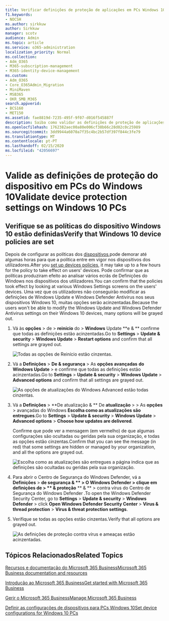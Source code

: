 ```yaml
---
title: Verificar definições de proteção de aplicações em PCs Windows 10
f1.keywords:
- NOCSH
ms.author: sirkkuw
author: Sirkkuw
manager: scotv
audience: Admin
ms.topic: article
ms.service: o365-administration
localization_priority: Normal
ms.collection:
- Adm_O365
- M365-subscription-management
- M365-identity-device-management
ms.custom:
- Adm_O365
- Core_O365Admin_Migration
- MiniMaven
- MSB365
- OKR_SMB_M365
search.appverid:
- BCS160
- MET150
ms.assetid: fae8819d-7235-495f-9f07-d016f545887f
description: Saiba como validar as definições de proteção de aplicações microsoft 365 Business em dispositivos Windows 10.
ms.openlocfilehash: 1762382aec00a80e006cf38b66c28d02c0c25989
ms.sourcegitcommit: 3dd9944a6070a7f35c4bc2b57df397f844c3fe79
ms.translationtype: MT
ms.contentlocale: pt-PT
ms.lasthandoff: 02/15/2020
ms.locfileid: "42056697"
---
```

# <a name="validate-device-protection-settings-on-windows-10-pcs"></a><span data-ttu-id="281d1-103">Valide as definições de proteção do dispositivo em PCs do Windows 10</span><span class="sxs-lookup"><span data-stu-id="281d1-103">Validate device protection settings on Windows 10 PCs</span></span>

## <a name="verify-that-windows-10-device-policies-are-set"></a><span data-ttu-id="281d1-104">Verifique se as políticas do dispositivo Windows 10 estão definidas</span><span class="sxs-lookup"><span data-stu-id="281d1-104">Verify that Windows 10 device policies are set</span></span>

<span data-ttu-id="281d1-105">Depois de configurar as políticas dos [dispositivos,](protection-settings-for-windows-10-pcs.md)pode demorar até algumas horas para que a política entre em vigor nos dispositivos dos utilizadores.</span><span class="sxs-lookup"><span data-stu-id="281d1-105">After you [set up devices policies](protection-settings-for-windows-10-pcs.md), it may take up to a few hours for the policy to take effect on users' devices.</span></span> <span data-ttu-id="281d1-106">Pode confirmar que as políticas produziram efeito ao analisar vários ecrãs de Definições do Windows nos dispositivos dos utilizadores.</span><span class="sxs-lookup"><span data-stu-id="281d1-106">You can confirm that the policies took effect by looking at various Windows Settings screens on the users' devices.</span></span> <span data-ttu-id="281d1-107">Uma vez que os utilizadores não conseguirão modificar as definições de Windows Update e Windows Defender Antivirus nos seus dispositivos Windows 10, muitas opções serão acinzentadas.</span><span class="sxs-lookup"><span data-stu-id="281d1-107">Because the users won't be able to modify the Windows Update and Windows Defender Antivirus settings on their Windows 10 devices, many options will be grayed out.</span></span>
  
1. <span data-ttu-id="281d1-108">Vá às **opções** \> de \> **reinício** do \> **Windows** Update \*\*e &amp; \*\* confirme que todas as definições estão acinzentadas.</span><span class="sxs-lookup"><span data-stu-id="281d1-108">Go to **Settings** \> **Update &amp; security** \> **Windows Update** \> **Restart options** and confirm that all settings are grayed out.</span></span> 
    
    ![Todas as opções de Reinício estão cinzentas.](../media/31308da9-18b0-47c5-bbf6-d5fa6747c376.png)
  
2. <span data-ttu-id="281d1-110">Vá a **Definições** \> **De &amp; segurança** \> As **opções avançadas** **do Windows Update** \> e confirme que todas as definições estão acinzentadas.</span><span class="sxs-lookup"><span data-stu-id="281d1-110">Go to **Settings** \> **Update &amp; security** \> **Windows Update** \> **Advanced options** and confirm that all settings are grayed out.</span></span> 
    
    ![As opções de atualizações do Windows Advanced estão todas cinzentas.](../media/049cf281-d503-4be9-898b-c0a3286c7fc2.png)
  
3. <span data-ttu-id="281d1-112">Vá a **Definições** \> \*\*De atualização &amp; \*\* De **atualização** \> \> As **opções** \> avançadas do Windows **Escolha como as atualizações são entregues**.</span><span class="sxs-lookup"><span data-stu-id="281d1-112">Go to **Settings** \> **Update &amp; security** \> **Windows Update** \> **Advanced options** \> **Choose how updates are delivered**.</span></span>
    
    <span data-ttu-id="281d1-113">Confirme que pode ver a mensagem (em vermelho) de que algumas configurações são ocultadas ou geridas pela sua organização, e todas as opções estão cinzentas.</span><span class="sxs-lookup"><span data-stu-id="281d1-113">Confirm that you can see the message (in red) that some settings are hidden or managed by your organization, and all the options are grayed out.</span></span>
    
    ![Escolha como as atualizações são entregues a página indica que as definições são ocultadas ou geridas pela sua organização.](../media/6b3e37c5-da41-4afd-9983-b4f406216b59.png)
  
4. <span data-ttu-id="281d1-115">Para abrir o Centro de Segurança do Windows Defender, vá a **Definições** \> **de segurança &amp; \*\* \> **O Windows Defender** \> clique em **definições de** \> \*\* &amp; proteção** \*\* &amp; \*\* \> contra vírus do Centro de Segurança do Windows Defender .</span><span class="sxs-lookup"><span data-stu-id="281d1-115">To open the Windows Defender Security Center, go to **Settings** \> **Update &amp; security** \> **Windows Defender** \> click **Open Windows Defender Security Center** \> **Virus &amp; thread protection** \> **Virus &amp; threat protection settings**.</span></span> 
    
5. <span data-ttu-id="281d1-116">Verifique se todas as opções estão cinzentas.</span><span class="sxs-lookup"><span data-stu-id="281d1-116">Verify that all options are grayed out.</span></span> 
    
    ![As definições de proteção contra vírus e ameaças estão acinzentadas.](../media/9ca68d40-a5d9-49d7-92a4-c581688b5926.png)
  
## <a name="related-topics"></a><span data-ttu-id="281d1-118">Tópicos Relacionados</span><span class="sxs-lookup"><span data-stu-id="281d1-118">Related Topics</span></span>

[<span data-ttu-id="281d1-119">Recursos e documentação do Microsoft 365 Business</span><span class="sxs-lookup"><span data-stu-id="281d1-119">Microsoft 365 Business documentation and resources</span></span>](https://go.microsoft.com/fwlink/p/?linkid=853701)
  
[<span data-ttu-id="281d1-120">Introdução ao Microsoft 365 Business</span><span class="sxs-lookup"><span data-stu-id="281d1-120">Get started with Microsoft 365 Business</span></span>](microsoft-365-business-overview.md)
  
[<span data-ttu-id="281d1-121">Gerir o Microsoft 365 Business</span><span class="sxs-lookup"><span data-stu-id="281d1-121">Manage Microsoft 365 Business</span></span>](manage.md)
  
[<span data-ttu-id="281d1-122">Definir as configurações de dispositivos para PCs Windows 10</span><span class="sxs-lookup"><span data-stu-id="281d1-122">Set device configurations for Windows 10 PCs</span></span>](protection-settings-for-windows-10-pcs.md)
  

